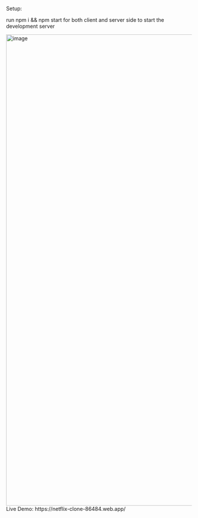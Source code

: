 
Setup:

run npm i && npm start for both client and server side to start the development server

<img width="1278" alt="image" src="https://github.com/SatabdoM/Netflix-Clone-App/assets/105154633/865a1d4b-f44b-4378-83cc-93102364649f">
Live Demo:
https://netflix-clone-86484.web.app/



